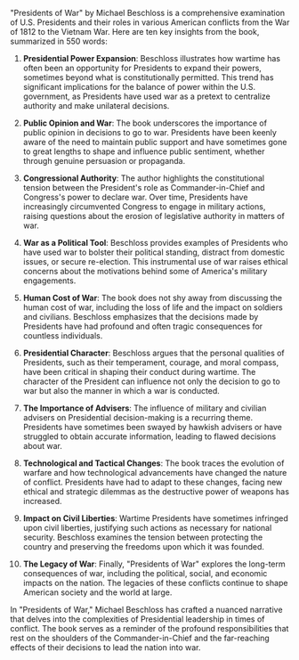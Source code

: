 "Presidents of War" by Michael Beschloss is a comprehensive examination of U.S. Presidents and their roles in various American conflicts from the War of 1812 to the Vietnam War. Here are ten key insights from the book, summarized in 550 words:

1. **Presidential Power Expansion**: Beschloss illustrates how wartime has often been an opportunity for Presidents to expand their powers, sometimes beyond what is constitutionally permitted. This trend has significant implications for the balance of power within the U.S. government, as Presidents have used war as a pretext to centralize authority and make unilateral decisions.

2. **Public Opinion and War**: The book underscores the importance of public opinion in decisions to go to war. Presidents have been keenly aware of the need to maintain public support and have sometimes gone to great lengths to shape and influence public sentiment, whether through genuine persuasion or propaganda.

3. **Congressional Authority**: The author highlights the constitutional tension between the President's role as Commander-in-Chief and Congress's power to declare war. Over time, Presidents have increasingly circumvented Congress to engage in military actions, raising questions about the erosion of legislative authority in matters of war.

4. **War as a Political Tool**: Beschloss provides examples of Presidents who have used war to bolster their political standing, distract from domestic issues, or secure re-election. This instrumental use of war raises ethical concerns about the motivations behind some of America's military engagements.

5. **Human Cost of War**: The book does not shy away from discussing the human cost of war, including the loss of life and the impact on soldiers and civilians. Beschloss emphasizes that the decisions made by Presidents have had profound and often tragic consequences for countless individuals.

6. **Presidential Character**: Beschloss argues that the personal qualities of Presidents, such as their temperament, courage, and moral compass, have been critical in shaping their conduct during wartime. The character of the President can influence not only the decision to go to war but also the manner in which a war is conducted.

7. **The Importance of Advisers**: The influence of military and civilian advisers on Presidential decision-making is a recurring theme. Presidents have sometimes been swayed by hawkish advisers or have struggled to obtain accurate information, leading to flawed decisions about war.

8. **Technological and Tactical Changes**: The book traces the evolution of warfare and how technological advancements have changed the nature of conflict. Presidents have had to adapt to these changes, facing new ethical and strategic dilemmas as the destructive power of weapons has increased.

9. **Impact on Civil Liberties**: Wartime Presidents have sometimes infringed upon civil liberties, justifying such actions as necessary for national security. Beschloss examines the tension between protecting the country and preserving the freedoms upon which it was founded.

10. **The Legacy of War**: Finally, "Presidents of War" explores the long-term consequences of war, including the political, social, and economic impacts on the nation. The legacies of these conflicts continue to shape American society and the world at large.

In "Presidents of War," Michael Beschloss has crafted a nuanced narrative that delves into the complexities of Presidential leadership in times of conflict. The book serves as a reminder of the profound responsibilities that rest on the shoulders of the Commander-in-Chief and the far-reaching effects of their decisions to lead the nation into war.